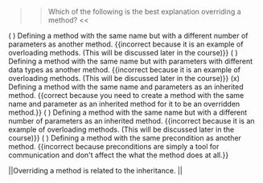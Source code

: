 >>Which of the following is the best explanation overriding a method? <<

( ) Defining a method with the same name but with a different number of parameters as another method. {{incorrect because it is an example of overloading methods. (This will be discussed later in the course)}}
( ) Defining a method with the same name but with parameters with different data types as another method. {{incorrect because it is an example of overloading methods. (This will be discussed later in the course)}}
(x) Defining a method with the same name and parameters as an inherited method. {{correct because you need to create a method with the same name and parameter as an inherited method for it to be an overridden method.}}
( ) Defining a method with the same name but with a different number of parameters as an inherited method. {{incorrect because it is an example of overloading methods. (This will be discussed later in the course)}}
( ) Defining a method with the same precondition as another method. {{incorrect because preconditions are simply a tool for communication and don't affect the what the method does at all.}}

||Overriding a method is related to the inheritance. ||
